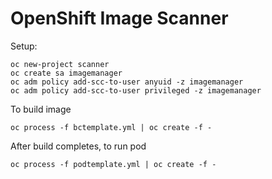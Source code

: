 # OpenShift Image Scanner

Setup:

```
oc new-project scanner
oc create sa imagemanager
oc adm policy add-scc-to-user anyuid -z imagemanager
oc adm policy add-scc-to-user privileged -z imagemanager
```
To build image
```
oc process -f bctemplate.yml | oc create -f -
```
After build completes, to run pod
```
oc process -f podtemplate.yml | oc create -f -
```
